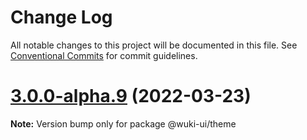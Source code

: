 # Change Log

All notable changes to this project will be documented in this file.
See [Conventional Commits](https://conventionalcommits.org) for commit guidelines.

# [3.0.0-alpha.9](https://github.com/melishev/wuki/compare/v3.0.0-alpha.8...v3.0.0-alpha.9) (2022-03-23)

**Note:** Version bump only for package @wuki-ui/theme
